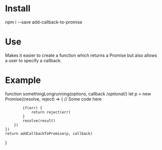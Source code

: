 # Install

npm i --save add-callback-to-promise

# Use

Makes it easier to create a function which returns a Promise but also allows 
a user to specify a callback.

# Example

function somethingLongrunning(options, callback /*optional*/)
	let p = new Promise((resolve, reject) => {
			// Some code here

			if(err) {
				return reject(err)
			}
			resolve(result)
		})
	})
	return addCallbackToPromise(p, callback)
}